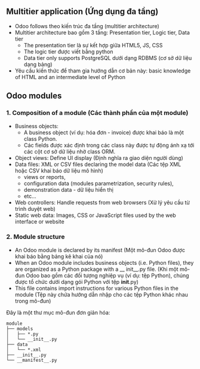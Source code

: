 ## Multitier application (Ứng dụng đa tầng)

- Odoo follows theo kiến trúc đa tầng (multitier architecture)
- Multitier architecture bao gồm 3 tầng: Presentation tier, Logic tier, Data tier
    + The presentation tier là sự kết hợp giữa HTML5, JS, CSS
    + The logic tier được viết bằng python
    + Data tier only supports PostgreSQL dưới dạng RDBMS (cơ sở dữ liệu dạng bảng)
- Yêu cầu kiến thức để tham gia hướng dẫn cơ bản này: basic knowledge of HTML and an intermediate level of Python

## Odoo modules

### 1. Composition of a module (Các thành phần của một module)

- Business objects:
    + A business object (ví dụ: hóa đơn - invoice) được khai báo là một class Python.
    + Các fields được xác định trong các class này được tự động ánh xạ tới các cột cơ sở dữ liệu nhờ class ORM.
- Object views: Define UI display (Định nghĩa ra giao diện người dùng)
- Data files: XML or CSV files declaring the model data (Các tệp XML hoặc CSV khai báo dữ liệu mô hình)
    + views or reports,
    + configuration data (modules parametrization, security rules),
    + demonstration data - dữ liệu hiển thị
    + etc...
- Web controllers: Handle requests from web browsers (Xử lý yêu cầu từ trình duyệt web)
- Static web data: Images, CSS or JavaScript files used by the web interface or website

### 2. Module structure

- An Odoo module is declared by its manifest (Một mô-đun Odoo được khai báo bằng bảng kê khai của nó)
- When an Odoo module includes business objects (i.e. Python files), they are organized as a Python package with a __
  init__.py file.
  (Khi một mô-đun Odoo bao gồm các đối tượng nghiệp vụ (ví dụ: tệp Python), chúng được tổ chức dưới dạng gói Python với
  tệp __init__.py)
- This file contains import instructions for various Python files in the module (Tệp này chứa hướng dẫn nhập cho các tệp
  Python khác nhau trong mô-đun)

Đây là một thư mục mô-đun đơn giản hóa:

```
module
├── models
│   ├── *.py
│   └── __init__.py
├── data
│   └── *.xml
├── __init__.py
└── __manifest__.py
```